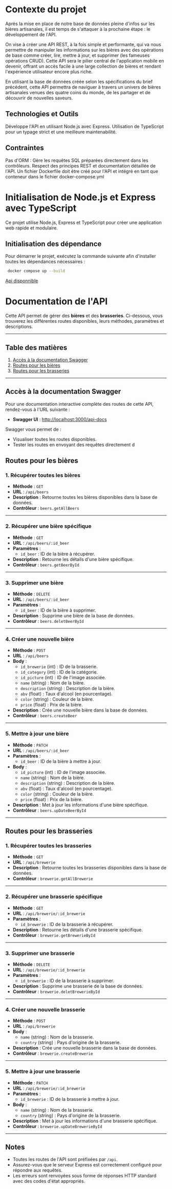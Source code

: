 # Contexte du projet

Après la mise en place de notre base de données pleine d'infos sur les bières artisanales, il est temps de s'attaquer à la prochaine étape : le développement de l'API.

On vise à créer une API REST, à la fois simple et performante, qui va nous permettre de manipuler les informations sur les bières avec des opérations de base comme créer, lire, mettre à jour, et supprimer (les fameuses opérations CRUD). Cette API sera le pilier central de l'application mobile en devenir, offrant un accès facile à une large collection de bières et rendant l'expérience utilisateur encore plus riche.

En utilisant la base de données créée selon les spécifications du brief précédent, cette API permettra de naviguer à travers un univers de bières artisanales venues des quatre coins du monde, de les partager et de découvrir de nouvelles saveurs.

## Technologies et Outils

Développe l'API en utilisant Node.js avec Express. Utilisation de TypeScript pour un typage strict et une meilleure maintenabilité.

## Contraintes

Pas d'ORM : Gère les requêtes SQL préparées directement dans les contrôleurs.
Respect des principes REST et documentation détaillée de l'API.
Un fichier Dockerfile doit être créé pour l'API et intégré en tant que conteneur dans le fichier docker-compose.yml

# Initialisation de Node.js et Express avec TypeScript

Ce projet utilise Node.js, Express et TypeScript pour créer une application web rapide et modulaire.

## Initialisation des dépendance

Pour démarrer le projet, exécutez la commande suivante afin d'installer toutes les dépendances nécessaires :

```bash
 docker compose up --build
```

[Api disponnible](http://localhost:3000/api/beers)

# Documentation de l'API

Cette API permet de gérer des **bières** et des **brasseries**. Ci-dessous, vous trouverez les différentes routes disponibles, leurs méthodes, paramètres et descriptions.

---

## Table des matières

1. [Accès à la documentation Swagger](#accès-à-la-documentation-swagger)
2. [Routes pour les bières](http://localhost:3000/api/beers)
3. [Routes pour les brasseries](http://localhost:3000/api/brewerie)

---

## Accès à la documentation Swagger

Pour une documentation interactive complète des routes de cette API, rendez-vous à l'URL suivante :

- **Swagger UI** : [http://localhost:3000/api-docs](http://localhost:3000/api-docs)

Swagger vous permet de :

- Visualiser toutes les routes disponibles.
- Tester les routes en envoyant des requêtes directement d

## Routes pour les bières

### 1. Récupérer toutes les bières

- **Méthode** : `GET`
- **URL** : `/api/beers`
- **Description** : Retourne toutes les bières disponibles dans la base de données.
- **Contrôleur** : `beers.getAllBeers`

---

### 2. Récupérer une bière spécifique

- **Méthode** : `GET`
- **URL** : `/api/beers/:id_beer`
- **Paramètres** :
  - `id_beer` : ID de la bière à récupérer.
- **Description** : Retourne les détails d'une bière spécifique.
- **Contrôleur** : `beers.getBeerById`

---

### 3. Supprimer une bière

- **Méthode** : `DELETE`
- **URL** : `/api/beers/:id_beer`
- **Paramètres** :
  - `id_beer` : ID de la bière à supprimer.
- **Description** : Supprime une bière de la base de données.
- **Contrôleur** : `beers.deletBeerById`

---

### 4. Créer une nouvelle bière

- **Méthode** : `POST`
- **URL** : `/api/beers`
- **Body** :
  - `id_brewerie` (int) : ID de la brasserie.
  - `id_category` (int) : ID de la catégorie.
  - `id_picture` (int) : ID de l'image associée.
  - `name` (string) : Nom de la bière.
  - `description` (string) : Description de la bière.
  - `abv` (float) : Taux d'alcool (en pourcentage).
  - `color` (string) : Couleur de la bière.
  - `price` (float) : Prix de la bière.
- **Description** : Crée une nouvelle bière dans la base de données.
- **Contrôleur** : `beers.createBeer`

---

### 5. Mettre à jour une bière

- **Méthode** : `PATCH`
- **URL** : `/api/beers/:id_beer`
- **Paramètres** :
  - `id_beer` : ID de la bière à mettre à jour.
- **Body** :
  - `id_picture` (int) : ID de l'image associée.
  - `name` (string) : Nom de la bière.
  - `description` (string) : Description de la bière.
  - `abv` (float) : Taux d'alcool (en pourcentage).
  - `color` (string) : Couleur de la bière.
  - `price` (float) : Prix de la bière.
- **Description** : Met à jour les informations d'une bière spécifique.
- **Contrôleur** : `beers.upDateBeerById`

---

## Routes pour les brasseries

### 1. Récupérer toutes les brasseries

- **Méthode** : `GET`
- **URL** : `/api/brewerie`
- **Description** : Retourne toutes les brasseries disponibles dans la base de données.
- **Contrôleur** : `brewerie.getAllBrewerie`

---

### 2. Récupérer une brasserie spécifique

- **Méthode** : `GET`
- **URL** : `/api/brewerie/:id_brewerie`
- **Paramètres** :
  - `id_brewerie` : ID de la brasserie à récupérer.
- **Description** : Retourne les détails d'une brasserie spécifique.
- **Contrôleur** : `brewerie.getBrewerieById`

---

### 3. Supprimer une brasserie

- **Méthode** : `DELETE`
- **URL** : `/api/brewerie/:id_brewerie`
- **Paramètres** :
  - `id_brewerie` : ID de la brasserie à supprimer.
- **Description** : Supprime une brasserie de la base de données.
- **Contrôleur** : `brewerie.deletBrewerieById`

---

### 4. Créer une nouvelle brasserie

- **Méthode** : `POST`
- **URL** : `/api/brewerie`
- **Body** :
  - `name` (string) : Nom de la brasserie.
  - `country` (string) : Pays d'origine de la brasserie.
- **Description** : Crée une nouvelle brasserie dans la base de données.
- **Contrôleur** : `brewerie.createBrewerie`

---

### 5. Mettre à jour une brasserie

- **Méthode** : `PATCH`
- **URL** : `/api/brewerie/:id_brewerie`
- **Paramètres** :
  - `id_brewerie` : ID de la brasserie à mettre à jour.
- **Body** :
  - `name` (string) : Nom de la brasserie.
  - `country` (string) : Pays d'origine de la brasserie.
- **Description** : Met à jour les informations d'une brasserie spécifique.
- **Contrôleur** : `brewerie.upDateBrewerieById`

---

## Notes

- Toutes les routes de l'API sont préfixées par `/api`.
- Assurez-vous que le serveur Express est correctement configuré pour répondre aux requêtes.
- Les erreurs sont renvoyées sous forme de réponses HTTP standard avec des codes d'état appropriés.
